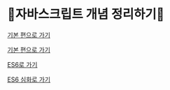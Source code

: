 # 🌟자바스크립트 개념 정리하기🌟

<a href="./BASIC/readme.md">기본 편으로 가기</a>

<a href="./ADVANCE/readme.md">기본 편으로 가기</a>

<a href="./ES6/readme.md">ES6로 가기</a>

<a href="./ES6+/readme.md">ES6 심화로 가기</a>
